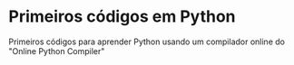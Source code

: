 # Primeiros códigos em Python
Primeiros códigos para aprender Python usando um compilador online do "Online Python Compiler"
